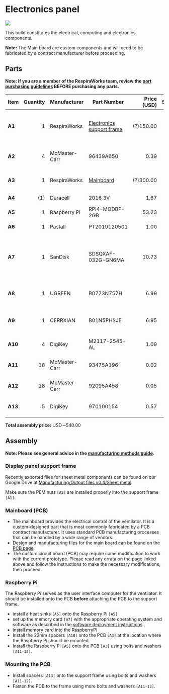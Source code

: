 # Electronics panel

![](images/rendering.jpg)

This build constitutes the electrical, computing and electronics components.

**Note:** The Main board are custom components and will need to be fabricated by a contract manufacturer before proceeding.

## Parts

**Note: If you are a member of the RespiraWorks team, review the [part purchasing guidelines][ppg]
BEFORE purchasing any parts.**

[ppg]: ../../purchasing_guidelines.md

| Item    | Quantity | Manufacturer  | Part Number                       | Price (USD) | Sources[*][ppg] | Notes                                            |
|---------|---------:|---------------|-----------------------------------|------------:|:---------------:|--------------------------------------------------|
| **A1**  |        1 | RespiraWorks  | [Electronics support frame][a1rw] |   (?)150.00 |       Rw        | Electronics support frame, bent sheet metal      |
| **A2**  |        4 | McMaster-Carr | 96439A650                         |        0.39 |   [C][a2mcmc]   | M4 self-clinching / press-fit nut                |
| **A3**  |        1 | RespiraWorks  | [Mainboard][a3rw]                 |   (?)300.00 |       Rw        | Custom main board                                |
| **A4**  |      (1) | Duracell      | 2016 3V                           |        1.67 |   [Z][a4amzn]   | CR2016 battery                                   |
| **A5**  |        1 | Raspberry Pi  | RPI4-MODBP-2GB                    |       53.23 |   [M][a5mous]   | Raspberry Pi 4, 4GB                              |
| **A6**  |        1 | Pastall       | PT2019120501                      |        1.00 |   [Z][a6amzn]   | Heat sink for RasPi                              |
| **A7**  |        1 | SanDisk       | SDSQXAF-032G-GN6MA                |       10.73 |   [Z][a7amzn]   | UHS-1 Class 10 micro SD, memory for Raspberry Pi |
| **A8**  |        1 | UGREEN        | B0773N757H                        |        6.99 |   [Z][a8amzn]   | USB-A to micro-USB cable, 1.5ft                  |
| **A9**  |        1 | CERRXIAN      | B01N5PHSJE                        |        6.95 |   [Z][a9amzn]   | USB-A to mini-USB cable, 9", right angle         |
| **A10** |        4 | DigiKey       | M2117-2545-AL                     |        1.09 |   [K][a10key]   | M2.5 standoff, 22mm                              |
| **A11** |       18 | McMaster-Carr | 93475A196                         |        0.02 |  [C][a11mcmc]   | M2.5 washer, 6mm OD                              |
| **A12** |       18 | McMaster-Carr | 92095A458                         |        0.05 |  [C][a12mcmc]   | M2.5 screw, 6mm                                  |
| **A13** |        5 | DigiKey       | 970100154                         |        0.57 |   [K][a13key]   | M2.5 standoff, 10mm                              |

**Total assembly price:** USD ~540.00

[a1rw]:   #display-panel-support-frame
[a2mcmc]: https://www.mcmaster.com/96439A650/
[a3rw]:    #mainboard-pcb
[a4amzn]:  https://www.amazon.com/Duracell-Lithium-Battery-lasting-battery/dp/B00006JPGV
[a5mous]:  https://www.mouser.com/ProductDetail/Raspberry-Pi/RPI4-MODBP-4GB-BULK/?qs=vtpzqDgAobkxvB%252BH7oxSXw%3D%3D
[a6amzn]:  https://www.amazon.com/Raspberry-Heatsink-Conductive-Adhesive-Aluminum/dp/B082RKKQ2D
[a7amzn]:  https://www.amazon.com/dp/B06XWMQ81P
[a8amzn]: https://www.amazon.com/UGREEN-Braided-Charger-Charging-Controller/dp/B01MTXZ3U8
[a9amzn]: https://www.amazon.com/CERRXIAN-9Inch-Cable-Charge-2-Pack/dp/B01N5PHSJE
[a10key]:  https://www.digikey.com/en/products/detail/raf-electronic-hardware/M2117-2545-AL/9836050
[a11mcmc]: https://www.mcmaster.com/93475A196/
[a12mcmc]: https://www.mcmaster.com/92095A458/
[a13key]:  https://www.digikey.com/short/75n45t8w

## Assembly

**Note: Please see general advice in the [manufacturing methods guide](../../methods).**

### Display panel support frame

Recently exported files for sheet metal components can be found on our Google Drive at
[Manufacturing/Output files v0.4/Sheet metal](https://tinyurl.com/2p89pjja).

Make sure the PEM nuts `[A2]` are installed properly into the support frame `[A1]`.

### Mainboard (PCB)

* The mainboard provides the electrical control of the ventilator.  It is a custom-designed part that is most commonly fabricated by a PCB contract manufacturer.  It uses standard PCB manufacturing processes that can be handled by a wide range of vendors.
* Design and manufacturing files for the main board can be found on the [PCB page](../../../pcb).
* The custom circuit board (PCB) may require some modification to work with the current prototype. Please read any errata on the page linked above and follow the instructions to make the necessary modifications, then proceed.

### Raspberry Pi

The Raspberry Pi serves as the user interface computer for the ventilator. It should be installed onto the PCB **before** attaching the PCB to the support frame.

* install a heat sinks `[A6]` onto the Raspberry Pi `[A5]`
* set up the memory card `[A7]` with the appropriate operating system and software as described in the [software deployment instructions](../../../software/bootstrap).
* install memory card into the RaspberryPi
* Install the 22mm spacers `[A10]` onto the PCB `[A3]` at the location where the Raspberry Pi should be mounted.
* Install the Raspberry Pi `[A5]` onto the PCB `[A3]` using bolts and washers `[A11-12]`.

### Mounting the PCB

* Install spacers `[A13]` onto the support frame using bolts and washers `[A11-12]`.
* Fasten the PCB to the frame using more bolts and washers `[A11-12]`.
